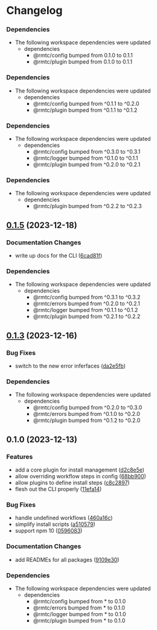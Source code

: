 # Changelog

### Dependencies

* The following workspace dependencies were updated
  * dependencies
    * @rmtc/config bumped from 0.1.0 to 0.1.1
    * @rmtc/plugin bumped from 0.1.0 to 0.1.1

### Dependencies

* The following workspace dependencies were updated
  * dependencies
    * @rmtc/config bumped from ^0.1.1 to ^0.2.0
    * @rmtc/plugin bumped from ^0.1.1 to ^0.1.2

### Dependencies

* The following workspace dependencies were updated
  * dependencies
    * @rmtc/config bumped from ^0.3.0 to ^0.3.1
    * @rmtc/logger bumped from ^0.1.0 to ^0.1.1
    * @rmtc/plugin bumped from ^0.2.0 to ^0.2.1

### Dependencies

* The following workspace dependencies were updated
  * dependencies
    * @rmtc/plugin bumped from ^0.2.2 to ^0.2.3

## [0.1.5](https://github.com/rowanmanning/toolchain/compare/toolchain-v0.1.4...toolchain-v0.1.5) (2023-12-18)


### Documentation Changes

* write up docs for the CLI ([6cad81f](https://github.com/rowanmanning/toolchain/commit/6cad81f8d05d6d409220e7a51cb9873089a7a3fd))


### Dependencies

* The following workspace dependencies were updated
  * dependencies
    * @rmtc/config bumped from ^0.3.1 to ^0.3.2
    * @rmtc/errors bumped from ^0.2.0 to ^0.2.1
    * @rmtc/logger bumped from ^0.1.1 to ^0.1.2
    * @rmtc/plugin bumped from ^0.2.1 to ^0.2.2

## [0.1.3](https://github.com/rowanmanning/toolchain/compare/toolchain-v0.1.2...toolchain-v0.1.3) (2023-12-16)


### Bug Fixes

* switch to the new error inferfaces ([da2e5fb](https://github.com/rowanmanning/toolchain/commit/da2e5fb17ba0b45d990d6eecbc2e63540aa2aa20))


### Dependencies

* The following workspace dependencies were updated
  * dependencies
    * @rmtc/config bumped from ^0.2.0 to ^0.3.0
    * @rmtc/errors bumped from ^0.1.0 to ^0.2.0
    * @rmtc/plugin bumped from ^0.1.2 to ^0.2.0

## 0.1.0 (2023-12-13)


### Features

* add a core plugin for install management ([d2c8e5e](https://github.com/rowanmanning/toolchain/commit/d2c8e5ee86f2184fd55ffd4ea1b31d148cbd8695))
* allow overriding workflow steps in config ([68bb900](https://github.com/rowanmanning/toolchain/commit/68bb900a8b2cc4003d020bfb1e30b7e03d8db590))
* allow plugins to define install steps ([c8c2897](https://github.com/rowanmanning/toolchain/commit/c8c28973f195cb88d71e1f6f77bd63bb23ee4825))
* flesh out the CLI properly ([11efa14](https://github.com/rowanmanning/toolchain/commit/11efa140d54a0a5350ce344caa469b046154432e))


### Bug Fixes

* handle undefined workflows ([460a16c](https://github.com/rowanmanning/toolchain/commit/460a16c6fc94a5a45b370a23312ff7669b11c486))
* simplify install scripts ([a510579](https://github.com/rowanmanning/toolchain/commit/a510579de17e4e1ea9e63964749ad0f0c7bab9e2))
* support npm 10 ([0596083](https://github.com/rowanmanning/toolchain/commit/05960837bbf1637f258a4080971b3f36364dc2cd))


### Documentation Changes

* add READMEs for all packages ([9109e30](https://github.com/rowanmanning/toolchain/commit/9109e304fb3b2d1a810e1fc948fef2b325be1099))


### Dependencies

* The following workspace dependencies were updated
  * dependencies
    * @rmtc/config bumped from * to 0.1.0
    * @rmtc/errors bumped from * to 0.1.0
    * @rmtc/logger bumped from * to 0.1.0
    * @rmtc/plugin bumped from * to 0.1.0
